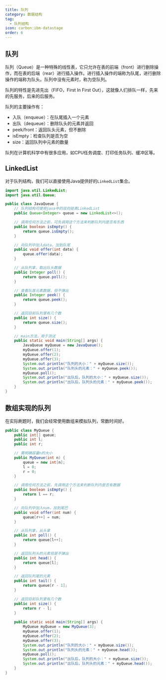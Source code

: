 ```yaml
---
title: 队列
category: 数据结构
tag:
  - 队列结构
icon: carbon:ibm-datastage
order: 6
---
```


## 队列

队列（Queue）是一种特殊的线性表，它只允许在表的前端（front）进行删除操作，而在表的后端（rear）进行插入操作。进行插入操作的端称为队尾，进行删除操作的端称为队头。队列中没有元素时，称为空队列。

队列的特性是先进先出（FIFO，First In First Out），这就像人们排队一样，先来的先服务，后来的后服务。

队列的主要操作有：

- 入队（enqueue）：在队尾插入一个元素
- 出队（dequeue）：删除队头的元素并返回
- peek/front：返回队头元素，但不删除
- isEmpty：检查队列是否为空
- size：返回队列中元素的数量

队列在计算机科学中有很多应用，如CPU任务调度、打印任务队列、缓冲区等。

## LinkedList

对于队列结构，我们可以直接使用Java提供好的`LinkedList`集合。

```java
import java.util.LinkedList;
import java.util.Queue;

public class JavaQueue {
    // 队列结构可使用java中的双向链表LinkedList
    public Queue<Integer> queue = new LinkedList<>();

    // 调用任何方法之前，可先调用这个方法来判断队列内是否有东西
    public boolean isEmpty() {
        return queue.isEmpty();
    }

    // 向队列中加入data，加到队尾
    public void offer(int data) {
        queue.offer(data);
    }

    // 从队列拿，取出队头数据
    public Integer poll() {
        return queue.poll();
    }

    // 查看队首元素数据，但不弹出
    public Integer peek() {
        return queue.peek();
    }

    // 返回目前队列里有几个数
    public int size() {
        return queue.size();
    }

    // main方法，用于测试
    public static void main(String[] args) {
    	JavaQueue myQueue = new JavaQueue();
        myQueue.offer(1);
        myQueue.offer(2);
        myQueue.offer(3);
        System.out.println("队列的大小：" + myQueue.size());
        System.out.println("队列头的元素：" + myQueue.peek());
        myQueue.poll();
        System.out.println("出队后，队列的大小：" + myQueue.size());
        System.out.println("出队后，队列头的元素：" + myQueue.peek());
    }
}
```

## 数组实现的队列

在实际刷题时，我们会经常使用数组来模拟队列，常数时间好。

```java
public class MyQueue {
	public int[] queue;
	public int l;
	public int r;

	// 需明确容量n的大小
	public MyQueue(int n) {
		queue = new int[n];
		l = 0;
		r = 0;
	}

	// 调用任何方法之前，先调用这个方法来判断队列内是否有数据
	public boolean isEmpty() {
		return l == r;
	}

	// 向队列中加入num，加到尾巴
	public void offer(int num) {
		queue[r++] = num;
	}

	// 从队列拿，从头拿
	public int poll() {
		return queue[l++];
	}

	// 返回队列头的元素但是不弹出
	public int head() {
		return queue[l];
	}

	// 返回队列尾的元素
	public int tail() {
		return queue[r - 1];
	}

	// 返回目前队列里有几个数
	public int size() {
		return r - l;
	}
	
    public static void main(String[] args) {
        MyQueue myQueue = new MyQueue(3);
        myQueue.offer(1);
        myQueue.offer(2);
        myQueue.offer(3);
        System.out.println("队列的大小：" + myQueue.size());
        System.out.println("队列头的元素：" + myQueue.head());
        myQueue.poll();
        System.out.println("出队后，队列的大小：" + myQueue.size());
        System.out.println("出队后，队列头的元素：" + myQueue.head());
    }
}
```

